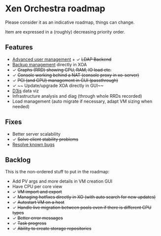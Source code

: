 # Xen Orchestra roadmap

Please consider it as an indicative roadmap, things can change.

Item are expressed in a (roughly) decreasing priority order.

## Features

- [Advanced user management](https://xen-orchestra.com/users-roles-in-xen-orchestra/) + ✓ ~~LDAP Backend~~
- [Backup management](https://github.com/vatesfr/xo-web/issues/176) directly in XOA
- ✓ ~~Graphs (RRD) showing CPU, RAM, IO load etc.~~
- ✓ ~~Console working behind a NAT (console proxy in xo-server)~~
- ✓ ~~PCI (and GPU) management in GUI (passthrough)~~
- ✓ ~~ Update/upgrade XOA directly in GUI~~
- [D3js](http://d3js.org) data viz
- Infrastructure analysis and diag (through whole RRDs recorded)
- Load management (auto migrate if necessary, adapt VM sizing when needed)

## Fixes

- Better server scalability
- ✓ ~~Solve client stability problems~~
- [Resolve known bugs](./known-bugs.md)

## Backlog

This is the non-ordered stuff to put in the roadmap:

- Add PV args and more details in VM creation GUI
- Have CPU per core view
- ✓ ~~VM import and export~~
- ✓ ~~Managing hotfixes directly in XO (with auto search for new updates)~~
- ✓ ~~Autostart VM on a host~~
- ✓ ~~Handle live migration between pools even if there is different CPU types~~
- ✓ ~~Better error messages~~
- ✓ ~~Task progress~~
- ✓ ~~Ability to create storage repositories~~
